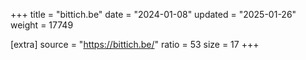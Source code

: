 +++
title = "bittich.be"
date = "2024-01-08"
updated = "2025-01-26"
weight = 17749

[extra]
source = "https://bittich.be/"
ratio = 53
size = 17
+++
